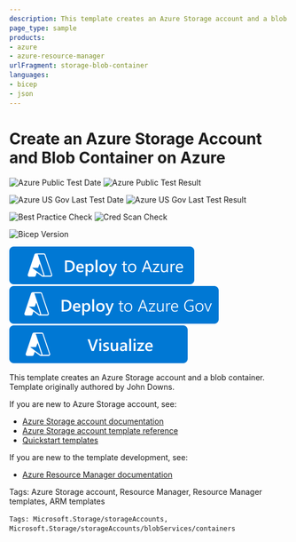 ```yaml
---
description: This template creates an Azure Storage account and a blob container.
page_type: sample
products:
- azure
- azure-resource-manager
urlFragment: storage-blob-container
languages:
- bicep
- json
---
```

# Create an Azure Storage Account and Blob Container on Azure
![Azure Public Test Date](https://azurequickstartsservice.blob.core.windows.net/badges/quickstarts/microsoft.storage/storage-blob-container/PublicLastTestDate.svg)
![Azure Public Test Result](https://azurequickstartsservice.blob.core.windows.net/badges/quickstarts/microsoft.storage/storage-blob-container/PublicDeployment.svg)

![Azure US Gov Last Test Date](https://azurequickstartsservice.blob.core.windows.net/badges/quickstarts/microsoft.storage/storage-blob-container/FairfaxLastTestDate.svg)
![Azure US Gov Last Test Result](https://azurequickstartsservice.blob.core.windows.net/badges/quickstarts/microsoft.storage/storage-blob-container/FairfaxDeployment.svg)

![Best Practice Check](https://azurequickstartsservice.blob.core.windows.net/badges/quickstarts/microsoft.storage/storage-blob-container/BestPracticeResult.svg)
![Cred Scan Check](https://azurequickstartsservice.blob.core.windows.net/badges/quickstarts/microsoft.storage/storage-blob-container/CredScanResult.svg)

![Bicep Version](https://azurequickstartsservice.blob.core.windows.net/badges/quickstarts/microsoft.storage/storage-blob-container/BicepVersion.svg)

[![Deploy To Azure](https://raw.githubusercontent.com/Azure/azure-quickstart-templates/master/1-CONTRIBUTION-GUIDE/images/deploytoazure.svg?sanitize=true)](https://portal.azure.com/#create/Microsoft.Template/uri/https%3A%2F%2Fraw.githubusercontent.com%2FAzure%2Fazure-quickstart-templates%2Fmaster%2Fquickstarts%2Fmicrosoft.storage%2Fstorage-blob-container%2Fazuredeploy.json)
[![Deploy To Azure US Gov](https://raw.githubusercontent.com/Azure/azure-quickstart-templates/master/1-CONTRIBUTION-GUIDE/images/deploytoazuregov.svg?sanitize=true)](https://portal.azure.us/#create/Microsoft.Template/uri/https%3A%2F%2Fraw.githubusercontent.com%2FAzure%2Fazure-quickstart-templates%2Fmaster%2Fquickstarts%2Fmicrosoft.storage%2Fstorage-blob-container%2Fazuredeploy.json)
[![Visualize](https://raw.githubusercontent.com/Azure/azure-quickstart-templates/master/1-CONTRIBUTION-GUIDE/images/visualizebutton.svg?sanitize=true)](http://armviz.io/#/?load=https%3A%2F%2Fraw.githubusercontent.com%2FAzure%2Fazure-quickstart-templates%2Fmaster%2Fquickstarts%2Fmicrosoft.storage%2Fstorage-blob-container%2Fazuredeploy.json)

This template creates an Azure Storage account and a blob container. Template originally authored by John Downs.

If you are new to Azure Storage account, see:

- [Azure Storage account documentation](http://azure.microsoft.com/documentation/articles/storage-create-storage-account/)
- [Azure Storage account template reference](https://learn.microsoft.com/azure/templates/microsoft.storage/allversions)
- [Quickstart templates](https://azure.microsoft.com/resources/templates/?resourceType=Microsoft.Storage&pageNumber=1&sort=Popular)

If you are new to the template development, see:

- [Azure Resource Manager documentation](https://learn.microsoft.com/azure/azure-resource-manager/)

Tags: Azure Storage account, Resource Manager, Resource Manager templates, ARM templates

`Tags: Microsoft.Storage/storageAccounts, Microsoft.Storage/storageAccounts/blobServices/containers`
